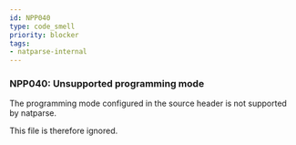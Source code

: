 ```yaml
---
id: NPP040
type: code_smell
priority: blocker
tags:
- natparse-internal 
---
```


### NPP040: Unsupported programming mode
The programming mode configured in the source header is not supported by natparse.

This file is therefore ignored.
